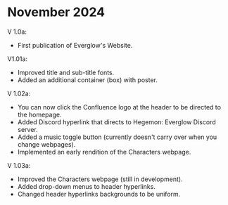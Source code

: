 # November 2024

V 1.0a:
- First publication of Everglow's Website.

V1.01a:
- Improved title and sub-title fonts.
- Added an additional container (box) with poster.

V 1.02a:
- You can now click the Confluence logo at the header to be directed to the homepage.
- Added Discord hyperlink that directs to Hegemon: Everglow Discord server.
- Added a music toggle button (currently doesn't carry over when you change webpages).
- Implemented an early rendition of the Characters webpage.

V 1.03a:
- Improved the Characters webpage (still in development).
- Added drop-down menus to header hyperlinks.
- Changed header hyperlinks backgrounds to be uniform.
